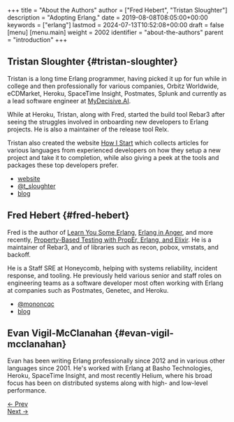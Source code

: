+++
title = "About the Authors"
author = ["Fred Hebert", "Tristan Sloughter"]
description = "Adopting Erlang."
date = 2019-08-08T08:05:00+00:00
keywords = ["erlang"]
lastmod = 2024-07-13T10:52:08+00:00
draft = false
[menu]
  [menu.main]
    weight = 2002
    identifier = "about-the-authors"
    parent = "introduction"
+++

## Tristan Sloughter {#tristan-sloughter}

Tristan is a long time Erlang programmer, having picked it up for fun while in
college and then professionally for various companies, Orbitz Worldwide,
eCDMarket, Heroku, SpaceTime Insight, Postmates, Splunk and currently as a lead
software engineer at [MyDecisive.AI](<https://www.mydecisive.ai/>).

While at Heroku, Tristan, along with Fred, started the build tool Rebar3 after seeing the struggles involved in onboarding new developers to Erlang projects. He is also a maintainer of the release tool Relx.

Tristan also created the website [How I Start](https://howistart.org/) which collects articles for various languages from experienced developers on how they setup a new project and take it to completion, while also giving a peek at the tools and packages these top developers prefer.

-   [website](https://sloughter.dev/)
-   [@t_sloughter](https://adoptingerlang.org/twitter/tsloughter)
-   [blog](http://blog.erlware.org/)


## Fred Hebert {#fred-hebert}

Fred is the author of [<span class="underline">Learn You Some Erlang</span>](https://learnyousomeerlang.com), [<span class="underline">Erlang in Anger</span>](https://erlang-in-anger.com), and more recently, [<span class="underline">Property-Based Testing with PropEr, Erlang, and Elixir</span>](https://propertesting.com). He is a maintainer of Rebar3, and of libraries such as recon, pobox, vmstats, and backoff.

He is a Staff SRE at Honeycomb, helping with systems reliability, incident response, and tooling. He previously held various senior and staff roles on engineering teams as a software developer most often working with Erlang at companies such as Postmates, Genetec, and Heroku.

-   [@mononcqc](https://twitter.com/mononcqc)
-   [blog](https://ferd.ca)


## Evan Vigil-McClanahan {#evan-vigil-mcclanahan}

Evan has been writing Erlang professionally since 2012 and in various other languages since 2001.  He's worked with Erlang at Basho Technologies, Heroku, SpaceTime Insight, and most recently Helium, where his broad focus has been on distributed systems along with high- and low-level performance.

<div class="pagination">
  <div><a href="/docs/introduction">← Prev</a></div>
  <div><a href="/docs/development">Next →</a></div>
</div>
